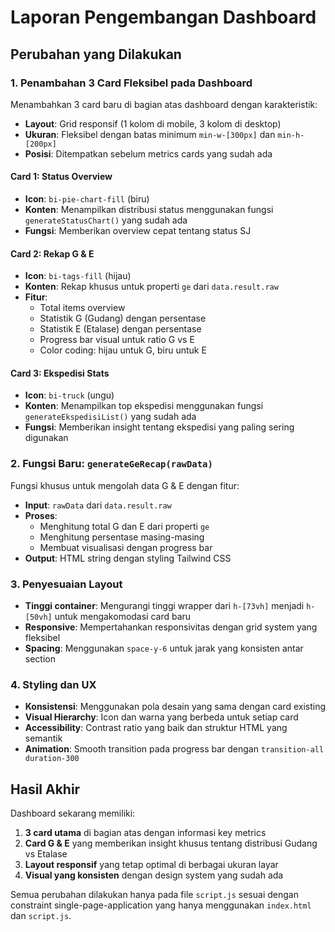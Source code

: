 # Laporan Pengembangan Dashboard

## Perubahan yang Dilakukan

### 1. Penambahan 3 Card Fleksibel pada Dashboard

Menambahkan 3 card baru di bagian atas dashboard dengan karakteristik:
- **Layout**: Grid responsif (1 kolom di mobile, 3 kolom di desktop)
- **Ukuran**: Fleksibel dengan batas minimum `min-w-[300px]` dan `min-h-[200px]`
- **Posisi**: Ditempatkan sebelum metrics cards yang sudah ada

#### Card 1: Status Overview
- **Icon**: `bi-pie-chart-fill` (biru)
- **Konten**: Menampilkan distribusi status menggunakan fungsi `generateStatusChart()` yang sudah ada
- **Fungsi**: Memberikan overview cepat tentang status SJ

#### Card 2: Rekap G & E
- **Icon**: `bi-tags-fill` (hijau)
- **Konten**: Rekap khusus untuk properti `ge` dari `data.result.raw`
- **Fitur**:
  - Total items overview
  - Statistik G (Gudang) dengan persentase
  - Statistik E (Etalase) dengan persentase
  - Progress bar visual untuk ratio G vs E
  - Color coding: hijau untuk G, biru untuk E

#### Card 3: Ekspedisi Stats
- **Icon**: `bi-truck` (ungu)
- **Konten**: Menampilkan top ekspedisi menggunakan fungsi `generateEkspedisiList()` yang sudah ada
- **Fungsi**: Memberikan insight tentang ekspedisi yang paling sering digunakan

### 2. Fungsi Baru: `generateGeRecap(rawData)`

Fungsi khusus untuk mengolah data G & E dengan fitur:
- **Input**: `rawData` dari `data.result.raw`
- **Proses**: 
  - Menghitung total G dan E dari properti `ge`
  - Menghitung persentase masing-masing
  - Membuat visualisasi dengan progress bar
- **Output**: HTML string dengan styling Tailwind CSS

### 3. Penyesuaian Layout

- **Tinggi container**: Mengurangi tinggi wrapper dari `h-[73vh]` menjadi `h-[50vh]` untuk mengakomodasi card baru
- **Responsive**: Mempertahankan responsivitas dengan grid system yang fleksibel
- **Spacing**: Menggunakan `space-y-6` untuk jarak yang konsisten antar section

### 4. Styling dan UX

- **Konsistensi**: Menggunakan pola desain yang sama dengan card existing
- **Visual Hierarchy**: Icon dan warna yang berbeda untuk setiap card
- **Accessibility**: Contrast ratio yang baik dan struktur HTML yang semantik
- **Animation**: Smooth transition pada progress bar dengan `transition-all duration-300`

## Hasil Akhir

Dashboard sekarang memiliki:
1. **3 card utama** di bagian atas dengan informasi key metrics
2. **Card G & E** yang memberikan insight khusus tentang distribusi Gudang vs Etalase
3. **Layout responsif** yang tetap optimal di berbagai ukuran layar
4. **Visual yang konsisten** dengan design system yang sudah ada

Semua perubahan dilakukan hanya pada file `script.js` sesuai dengan constraint single-page-application yang hanya menggunakan `index.html` dan `script.js`.